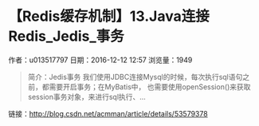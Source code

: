 # 【Redis缓存机制】13.Java连接Redis_Jedis_事务
作者：u013517797
日期：2016-12-12 12:57
浏览量：1949
> 简介：Jedis事务
我们使用JDBC连接Mysql的时候，每次执行sql语句之前，都需要开启事务；在MyBatis中，
也需要使用openSession()来获取session事务对象，来进行sql执行、...

 链接：http://blog.csdn.net/acmman/article/details/53579378
